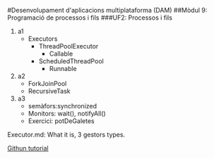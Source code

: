 #Desenvolupament d'aplicacions multiplataforma (DAM)
##Mòdul 9: Programació de processos i fils
###UF2: Processos i fils

1. a1
   - Executors
     - ThreadPoolExecutor
        - Callable
     - ScheduledThreadPool
        - Runnable
2. a2 
   - ForkJoinPool
   - RecursiveTask
2. a3 
   - semàfors:synchronized
   - Monitors: wait(), notifyAll()
   - Exercici: potDeGaletes
   
Executor.md: What it is, 3 gestors types.

[Githun tutorial](https://docs.github.com/es/github/writing-on-github/basic-writing-and-formatting-syntax#headings)
